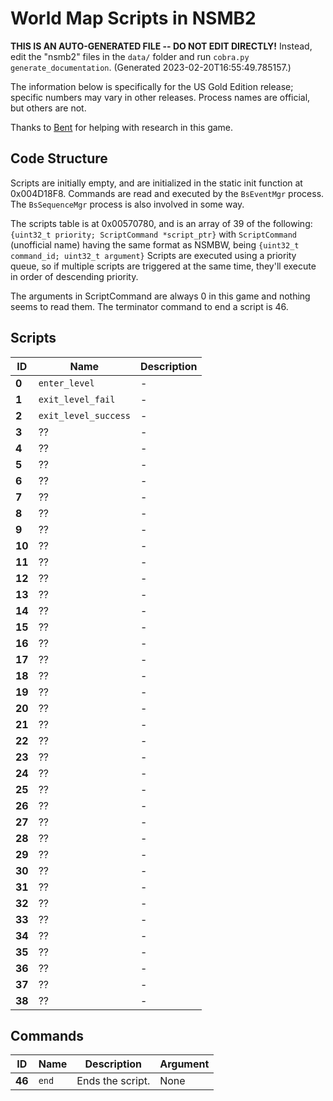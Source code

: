 # World Map Scripts in NSMB2

**THIS IS AN AUTO-GENERATED FILE -- DO NOT EDIT DIRECTLY!** Instead, edit the "nsmb2" files in the `data/` folder and run `cobra.py generate_documentation`. (Generated 2023-02-20T16:55:49.785157.)

The information below is specifically for the US Gold Edition release; specific numbers may vary in other releases. Process names are official, but others are not.

Thanks to [Bent](https://github.com/RicBent) for helping with research in this game.

## Code Structure

Scripts are initially empty, and are initialized in the static init function at 0x004D18F8. Commands are read and executed by the `BsEventMgr` process. The `BsSequenceMgr` process is also involved in some way.

The scripts table is at 0x00570780, and is an array of 39 of the following: `{uint32_t priority; ScriptCommand *script_ptr}` with `ScriptCommand` (unofficial name) having the same format as NSMBW, being `{uint32_t command_id; uint32_t argument}` Scripts are executed using a priority queue, so if multiple scripts are triggered at the same time, they'll execute in order of descending priority.

The arguments in ScriptCommand are always 0 in this game and nothing seems to read them. The terminator command to end a script is 46.

## Scripts

ID | Name | Description
-- | ---- | -----------
**0** | `enter_level` | -
**1** | `exit_level_fail` | -
**2** | `exit_level_success` | -
**3** | ?? | -
**4** | ?? | -
**5** | ?? | -
**6** | ?? | -
**7** | ?? | -
**8** | ?? | -
**9** | ?? | -
**10** | ?? | -
**11** | ?? | -
**12** | ?? | -
**13** | ?? | -
**14** | ?? | -
**15** | ?? | -
**16** | ?? | -
**17** | ?? | -
**18** | ?? | -
**19** | ?? | -
**20** | ?? | -
**21** | ?? | -
**22** | ?? | -
**23** | ?? | -
**24** | ?? | -
**25** | ?? | -
**26** | ?? | -
**27** | ?? | -
**28** | ?? | -
**29** | ?? | -
**30** | ?? | -
**31** | ?? | -
**32** | ?? | -
**33** | ?? | -
**34** | ?? | -
**35** | ?? | -
**36** | ?? | -
**37** | ?? | -
**38** | ?? | -


## Commands

ID | Name | Description | Argument
-- | ---- | ----------- | --------
**46** | `end` | Ends the script. | None

